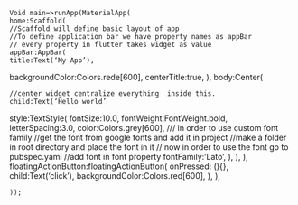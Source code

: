 	Void main=>runApp(MaterialApp(
	home:Scaffold(
	//Scaffold will define basic layout of app
	//To define application bar we have property names as appBar
	// every property in flutter takes widget as value
	appBar:AppBar(
	title:Text(‘My App’),
backgroundColor:Colors.rede[600],
	centerTitle:true,
	),
	body:Center(
	

	//center widget centralize everything  inside this.
	child:Text(‘Hello world’
style:TextStyle(
fontSize:10.0,
fontWeight:FontWeight.bold,
letterSpacing:3.0,
color:Colors.grey[600],
/// in order to use custom font family
//get the font from google fonts and add it in project
//make a folder in root directory and place the font in it
// now in order to use the font go to pubspec.yaml
//add font in font property
fontFamily:’Lato’,
),
),
	),
	floatingActionButton:floatingActionButton(
onPressed: (){},
	child:Text(‘click’),
backgroundColor:Colors.red[600],
	),
	),
	

	));

